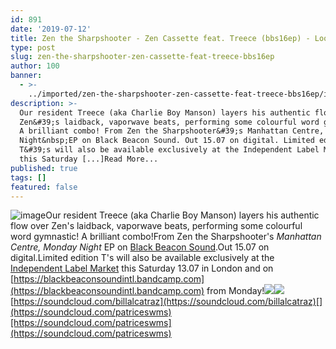 ```yaml
---
id: 891
date: '2019-07-12'
title: Zen the Sharpshooter - Zen Cassette feat. Treece (bbs16ep) - Loose Lips
type: post
slug: zen-the-sharpshooter-zen-cassette-feat-treece-bbs16ep
author: 100
banner:
  - >-
    ../imported/zen-the-sharpshooter-zen-cassette-feat-treece-bbs16ep/image891.jpeg
description: >-
  Our resident Treece (aka Charlie Boy Manson) layers his authentic flow over
  Zen&#39;s laidback, vaporwave beats, performing some colourful word gymnastic!
  A brilliant combo! From Zen the Sharpshooter&#39;s Manhattan Centre, Monday
  Night&nbsp;EP on Black Beacon Sound. Out 15.07 on digital. Limited edition
  T&#39;s will also be available exclusively at the Independent Label Market
  this Saturday [...]Read More...
published: true
tags: []
featured: false
---
```

![image](../../imported/zen-the-sharpshooter-zen-cassette-feat-treece-bbs16ep/image891.jpeg)Our resident Treece (aka Charlie Boy Manson) layers his authentic flow over Zen's laidback, vaporwave beats, performing some colourful word gymnastic! A brilliant combo!From Zen the Sharpshooter's _Manhattan Centre, Monday Night_ EP on [Black Beacon Sound](https://blackbeaconsoundintl.bandcamp.com/).Out 15.07 on digital.Limited edition T's will also be available exclusively at the [Independent Label Market](https://www.facebook.com/events/336923570298561/) this Saturday 13.07 in London and on [](https://blackbeaconsoundintl.bandcamp.com)[https://blackbeaconsoundintl.bandcamp.com](https://blackbeaconsoundintl.bandcamp.com) from Monday!![](/wp-content/uploads/live/img/wysiwyg/5d28c8802362d.jpg)![](/wp-content/uploads/live/img/wysiwyg/5d28c867ae759.jpg)[](https://soundcloud.com/billalcatraz)[https://soundcloud.com/billalcatraz](https://soundcloud.com/billalcatraz)[](https://soundcloud.com/patriceswms)[https://soundcloud.com/patriceswms](https://soundcloud.com/patriceswms)